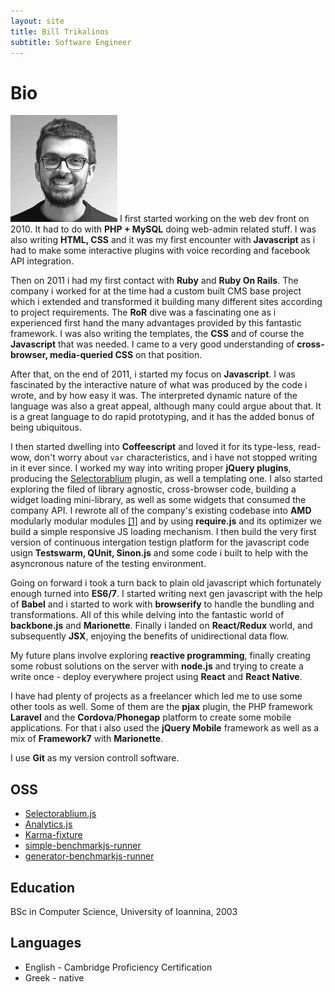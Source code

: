 ```yaml
---
layout: site
title: Bill Trikalinos
subtitle: Software Engineer
---
```



Bio
======================


![Bill Trikalinos](/images/bill_trikalinos.png) I first started working on the web dev front on 2010.
It had to do with **PHP + MySQL** doing web-admin related stuff.
I was also writing **HTML, CSS** and it was my first encounter with **Javascript** as i
had to make some interactive plugins with voice recording and facebook API integration.

Then on 2011 i had my first contact with **Ruby** and **Ruby On Rails**. The company i worked for at the time
had a custom built CMS base project which i extended and transformed it building many different sites according to project requirements.
The **RoR** dive was a fascinating one as i experienced first hand the many advantages provided by this fantastic framework.
I was also writing the templates, the **CSS** and of course the **Javascript** that was needed.
I came to a very good understanding of **cross-browser, media-queried CSS** on that position.

After that, on the end of 2011, i started my focus on **Javascript**. I was fascinated by the interactive nature of what was produced by the code i wrote,
and by how easy it was. The interpreted dynamic nature of the language was also a great appeal, although many could argue about that.
It is a great language to do rapid prototyping, and it has the added bonus of being ubiquitous.

I then started dwelling into **Coffeescript** and loved it for its type-less, read-wow, don't worry about `var` characteristics,
and i have not stopped writing in it ever since.
I worked my way into writing proper **jQuery plugins**, producing the [Selectorablium][1] plugin, as well a templating one.
I also started exploring the filed of library agnostic, cross-browser code, building a widget loading mini-library,
as well as some widgets that consumed the company API.
I rewrote all of the company's existing codebase into **AMD** modularly modular modules [\[1\]][4] and by using **require.js** and its optimizer we build a simple responsive JS loading mechanism.
I then build the very first version of continuous intergation testign platform for the javascript code usign **Testswarm, QUnit, Sinon.js**
and some code i built to help with the asyncronous nature of the testing environment.

Going on forward i took a turn back to plain old javascript which fortunately enough turned into **ES6/7**. I started writing next gen javascript with the help of **Babel** and i started to work with **browserify** to handle the bundling and transformations. All of this while delving into the fantastic world of **backbone.js** and **Marionette**. Finally i landed on **React/Redux** world, and subsequently **JSX**, enjoying the benefits of unidirectional data flow.

My future plans involve exploring **reactive programming**, finally creating some robust solutions on the server with **node.js** and trying to create a write once - deploy everywhere project using **React** and **React Native**.

I have had plenty of projects as a freelancer which led me to use some other tools as well.
Some of them are the **pjax** plugin, the PHP framework **Laravel** and 
the **Cordova**/**Phonegap** platform to create some mobile applications.
For that i also used the **jQuery Mobile** framework as well as a mix of **Framework7** with **Marionette**.

I use **Git** as my version controll software.

OSS
----------------

* [Selectorablium.js][1]
* [Analytics.js][2]
* [Karma-fixture][3]
* [simple-benchmarkjs-runner][5]
* [generator-benchmarkjs-runner][6]

Education
----------------

BSc in Computer Science, University of Ioannina, 2003


Languages
------------------

* English - Cambridge Proficiency Certification
* Greek - native


[1]: https://github.com/skroutz/selectorablium  "Selectorablium.js"
[2]: https://github.com/skroutz/analytics.js  "Analytics.js"
[3]: https://www.npmjs.com/package/karma-fixture  "Karma Fixture"
[4]: http://www.youtube.com/watch?v=cj2rxFS0qDQ "Smelly smell that smells smelly"
[5]: https://www.npmjs.com/package/simple-benchmarkjs-runner "Simple benchmark runner"
[6]: https://www.npmjs.com/package/generator-benchmarkjs-runner "Yeoman generator for simple benchmark runner"
